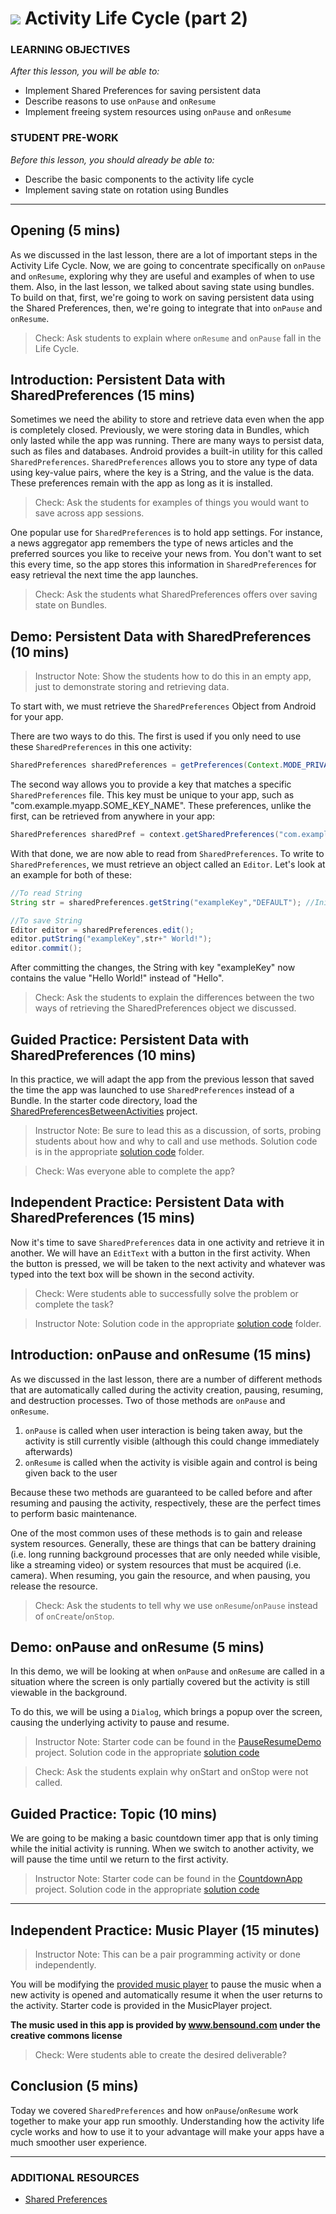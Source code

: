 # ![](https://ga-dash.s3.amazonaws.com/production/assets/logo-9f88ae6c9c3871690e33280fcf557f33.png) Activity Life Cycle (part 2)


### LEARNING OBJECTIVES
*After this lesson, you will be able to:*
- Implement Shared Preferences for saving persistent data
- Describe reasons to use `onPause` and `onResume`
- Implement freeing system resources using `onPause` and `onResume`

### STUDENT PRE-WORK
*Before this lesson, you should already be able to:*
- Describe the basic components to the activity life cycle
- Implement saving state on rotation using Bundles

---
<a name="opening"></a>
## Opening (5 mins)

As we discussed in the last lesson, there are a lot of important steps in the Activity Life Cycle. Now, we are going to concentrate specifically on `onPause` and `onResume`, exploring why they are useful and examples of when to use them. Also, in the last lesson, we talked about saving state using bundles.  To build on that, first, we're going to work on saving persistent data using the Shared Preferences, then, we're going to integrate that into `onPause` and `onResume`.

> Check: Ask students to explain where `onResume` and `onPause` fall in the Life Cycle.



<a name="introduction"></a>
## Introduction: Persistent Data with SharedPreferences (15 mins)

Sometimes we need the ability to store and retrieve data even when the app is completely closed. Previously, we were storing data in Bundles, which only lasted while the app was running. There are many ways to persist data, such as files and databases. Android provides a built-in utility for this called `SharedPreferences`. `SharedPreferences` allows you to store any type of data using key-value pairs, where the key is a String, and the value is the data. These preferences remain with the app as long as it is installed.

> Check: Ask the students for examples of things you would want to save across app sessions.

One popular use for `SharedPreferences` is to hold app settings. For instance, a news aggregator app remembers the type of news articles and the preferred sources you like to receive your news from. You don't want to set this every time, so the app stores this information in `SharedPreferences` for easy retrieval the next time the app launches.

> Check: Ask the students what SharedPreferences offers over saving state on Bundles.


<a name="demo"></a>
## Demo: Persistent Data with SharedPreferences (10 mins)

> Instructor Note: Show the students how to do this in an empty app, just to demonstrate storing and retrieving data.

To start with, we must retrieve the `SharedPreferences` Object from Android for your app.

There are two ways to do this. The first is used if you only need to use these `SharedPreferences` in this one activity:

```java
SharedPreferences sharedPreferences = getPreferences(Context.MODE_PRIVATE);
```

The second way allows you to provide a key that matches a specific `SharedPreferences` file. This key must be unique to your app, such as "com.example.myapp.SOME_KEY_NAME". These preferences, unlike the first, can be retrieved from anywhere in your app:

```java
SharedPreferences sharedPref = context.getSharedPreferences("com.example.myapp.SOME_KEY_NAME",Context.MODE_PRIVATE);
```

With that done, we are now able to read from `SharedPreferences`. To write to `SharedPreferences`, we must retrieve an object called an `Editor`. Let's look at an example for both of these:

```java
//To read String
String str = sharedPreferences.getString("exampleKey","DEFAULT"); //Initial value of the String is "Hello"

//To save String
Editor editor = sharedPreferences.edit();
editor.putString("exampleKey",str+" World!");
editor.commit();
```
After committing the changes, the String with key "exampleKey" now contains the value "Hello World!" instead of "Hello".

> Check: Ask the students to explain the differences between the two ways of retrieving the SharedPreferences object we discussed.


<a name="guided-practice"></a>
## Guided Practice: Persistent Data with SharedPreferences (10 mins)

In this practice, we will adapt the app from the previous lesson that saved the time the app was launched to use `SharedPreferences` instead of a Bundle. In the starter code directory, load the [SharedPreferencesBetweenActivities](starter-code/SharedActivityCreationTime) project.

> Instructor Note: Be sure to lead this as a discussion, of sorts, probing students about how and why to call and use methods. Solution code is in the appropriate [solution code](solution-code/SharedActivityCreationTime) folder.

> Check: Was everyone able to complete the app?

<a name="independent-practice"></a>
## Independent Practice: Persistent Data with SharedPreferences (15 mins)

Now it's time to save `SharedPreferences` data in one activity and retrieve it in another. We will have an `EditText` with a button in the first activity. When the button is pressed, we will be taken to the next activity and whatever was typed into the text box will be shown in the second activity.

> Check: Were students able to successfully solve the problem or complete the task?

> Instructor Note: Solution code in the appropriate [solution code](solution-code/SharedPreferencesBetweenActivities) folder.



<a name="introduction"></a>
## Introduction: onPause and onResume (15 mins)

As we discussed in the last lesson, there are a number of different methods that are automatically called during the activity creation, pausing, resuming, and destruction processes. Two of those methods are `onPause` and `onResume`.

1. `onPause` is called when user interaction is being taken away, but the activity is still currently visible (although this could change immediately afterwards)
2. `onResume` is called when the activity is visible again and control is being given back to the user

Because these two methods are guaranteed to be called before and after resuming and pausing the activity, respectively, these are the perfect times to perform basic maintenance.

One of the most common uses of these methods is to gain and release system resources. Generally, these are things that can be battery draining (i.e. long running background processes that are only needed while visible, like a streaming video) or system resources that must be acquired (i.e. camera). When resuming, you gain the resource, and when pausing, you release the resource.

> Check: Ask the students to tell why we use `onResume`/`onPause` instead of `onCreate`/`onStop`.



<a name="demo"></a>
## Demo: onPause and onResume (5 mins)

In this demo, we will be looking at when `onPause` and `onResume` are called in a situation where the screen is only partially covered but the activity is still viewable in the background.

To do this, we will be using a `Dialog`, which brings a popup over the screen, causing the underlying activity to pause and resume.

> Instructor Note: Starter code can be found in the [PauseResumeDemo](starter-code/PauseResumeDemo) project. Solution code in the appropriate [solution code](solution-code/PauseResumeDemo)

> Check: Ask the students explain why onStart and onStop were not called.


<a name="guided-practice"></a>
## Guided Practice: Topic (10 mins)

We are going to be making a basic countdown timer app that is only timing while the initial activity is running. When we switch to another activity, we will pause the time until we return to the first activity.

> Instructor Note: Starter code can be found in the [CountdownApp](starter-code/CountdownApp) project. Solution code in the appropriate [solution code](solution-code/CountdownApp)

***

<a name="ind-practice"></a>
## Independent Practice: Music Player (15 minutes)

> Instructor Note: This can be a pair programming activity or done independently.

You will be modifying the [provided music player](starter-code/MusicPlayer) to pause the music when a new activity is opened and automatically resume it when the user returns to the activity. Starter code is provided in the MusicPlayer project.

**The music used in this app is provided by www.bensound.com under the creative commons license**

> Check: Were students able to create the desired deliverable?


<a name="conclusion"></a>
## Conclusion (5 mins)

Today we covered `SharedPreferences` and how `onPause`/`onResume` work together to make your app run smoothly. Understanding how the activity life cycle works and how to use it to your advantage will make your apps have a much smoother user experience.

***

### ADDITIONAL RESOURCES
- [Shared Preferences](http://developer.android.com/reference/android/content/SharedPreferences.html)
